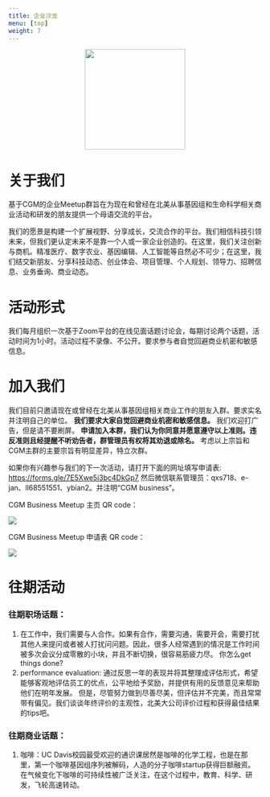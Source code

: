 ```yaml
---
title: 企业沙龙
menu: [top]
weight: 7
---
```


<div align="center">
<img src="https://i.imgur.com/8R88Jw7.png" height=200>
</div>

# 关于我们
基于CGM的企业Meetup群旨在为现在和曾经在北美从事基因组和生命科学相关商业活动和研发的朋友提供一个母语交流的平台。

我们的愿景是构建一个扩展视野、分享成长，交流合作的平台。我们相信科技引领未来，但我们更认定未来不是靠一个人或一家企业创造的。在这里，我们关注创新与商机。精准医疗、数字农业、基因编辑、人工智能等自然必不可少；在这里，我们结交新朋友、分享科技动态、创业体会、项目管理、个人规划、领导力、招聘信息、业务垂询、商业动态。

# 活动形式

我们每月组织一次基于Zoom平台的在线见面话题讨论会，每期讨论两个话题，活动时间为1小时。活动过程不录像、不公开。要求参与者自觉回避商业机密和敏感信息。

# 加入我们
我们目前只邀请现在或曾经在北美从事基因组相关商业工作的朋友入群。要求实名并注明自己的单位。
**我们要求大家自觉回避商业机密和敏感信息。** 我们欢迎打广告，但是请不要刷屏。
**申请加入本群，我们认为你同意并愿意遵守以上准则。违反准则且经提醒不听劝告者，群管理员有权将其劝退或除名。**
考虑以上宗旨和CGM主群的主要宗旨有明显差异，特立次群。

如果你有兴趣参与我们的下一次活动，请打开下面的网址填写申请表:
https://forms.gle/7E5Xwe5i3bc4DkGp7
然后微信联系管理员：qxs718、e-jan、ll68551551、ybian2。并注明“CGM business”。


CGM Business Meetup 主页 QR code：

![](https://i.imgur.com/HSnCLlQ.png)


CGM Business Meetup 申请表 QR code：

![](https://i.imgur.com/gcr4YLb.png)

# 往期活动


### 往期职场话题：
1. 在工作中，我们需要与人合作。如果有合作，需要沟通，需要开会，需要打扰其他人来提问或者被人打扰问问题。因此，很多人经常遇到的情况是工作时间被多次会议分成零散的小块，并且不断切换，很容易筋疲力尽。 你怎么get things done?
2. performance evaluation: 通过反思一年的表现并将其整理成评估形式，希望能够客观地评估员工的优点，公平地给予奖励，并提供有用的反馈意见来帮助他们在明年发展。 但是，尽管努力做到尽善尽美，但评估并不完美，而且常常带有偏见。我们谈谈年终评价的主观性，北美大公司评价过程和获得最佳结果的tips吧。

### 往期商业话题：
1. 咖啡：UC Davis校园最受欢迎的通识课居然是咖啡的化学工程，也是在那里，第一个咖啡基因组序列被解码，人造的分子咖啡startup获得巨额融资。在气候变化下咖啡的可持续性被广泛关注，在这个过程中，教育、科学、研发，飞轮高速转动。


